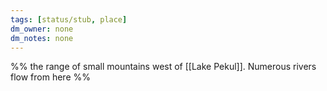 ```yaml
---
tags: [status/stub, place]
dm_owner: none
dm_notes: none
---
```


%% the range of small mountains west of [[Lake Pekul]]. Numerous rivers flow from here %%